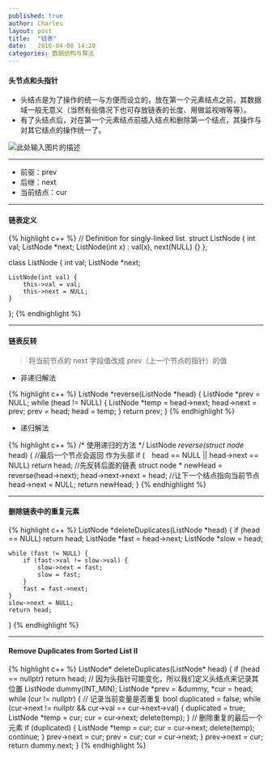 ```yaml
---
published: true
author: Charles
layout: post
title:  "链表"
date:   2016-04-08 14:28
categories: 数据结构与算法
---
```


#### 头节点和头指针
- 头结点是为了操作的统一与方便而设立的，放在第一个元素结点之前，其数据域一般无意义（当然有些情况下也可存放链表的长度、用做监视哨等等）。
- 有了头结点后，对在第一个元素结点前插入结点和删除第一个结点，其操作与对其它结点的操作统一了。

![此处输入图片的描述][1]

----------

- 前驱：prev
- 后继：next
- 当前结点：cur

----------


#### 链表定义

{% highlight c++ %}
// Definition for singly-linked list.
struct ListNode {
    int val;
    ListNode *next;
    ListNode(int x) : val(x), next(NULL) {}
};

class ListNode {
    int val;
    ListNode *next;

    ListNode(int val) {
        this->val = val;
        this->next = NULL;
    }
};
{% endhighlight %}


----------


#### 链表反转

> 将当前节点的 next 字段值改成 prev（上一个节点的指针）的值

- 非递归解法

{% highlight c++ %}
ListNode *reverse(ListNode *head) {
    ListNode *prev = NULL;
    while (head != NULL) {
        ListNode *temp = head->next;
        head->next = prev;
        prev = head;
        head = temp;
    }
    return prev;
}
{% endhighlight %}

- 递归解法

{% highlight c++ %}
/* 使用递归的方法 */
ListNode *reverse(struct node* head) {
    //最后一个节点会返回 作为头部
    if (　head == NULL || head->next == NULL) return head;
    //先反转后面的链表
    struct node * newHead = reverse(head->next);
    head->next->next = head; //让下一个结点指向当前节点
    head->next = NULL;
    return newHead;
}
{% endhighlight %}


----------

#### 删除链表中的重复元素

{% highlight c++ %}
ListNode *deleteDuplicates(ListNode *head) {
    if (head == NULL) return head;
    ListNode *fast = head->next;
    ListNode *slow = head;

    while (fast != NULL) {
        if (fast->val != slow->val) {
            slow->next = fast;
            slow = fast;
        }
        fast = fast->next;
    }
    slow->next = NULL;
    return head;
}
{% endhighlight %}

----------

#### Remove Duplicates from Sorted List II

{% highlight c++ %}
ListNode* deleteDuplicates(ListNode* head) {
    if (head == nullptr) return head;
    // 因为头指针可能变化，所以我们定义头结点来记录其位置
    ListNode dummy(INT_MIN);
    ListNode *prev = &dummy, *cur = head;
    while (cur != nullptr) {
        // 记录当前变量是否重复
        bool duplicated = false;
        while (cur->next != nullptr && cur->val == cur->next->val) {
            duplicated = true;
            ListNode *temp = cur;
            cur = cur->next;
            delete(temp);
        }
        // 删除重复的最后一个元素
        if (duplicated) {
            ListNode *temp = cur;
            cur = cur->next;
            delete(temp);
            continue;
        }
        prev->next = cur;
        prev = cur;
        cur = cur->next;
    }
    prev->next = cur;
    return dummy.next;
}
{% endhighlight %}

  [1]: http://7xjbdi.com1.z0.glb.clouddn.com/headnode.jpg



  [1]: http://7xjbdi.com1.z0.glb.clouddn.com/headnode.jpg